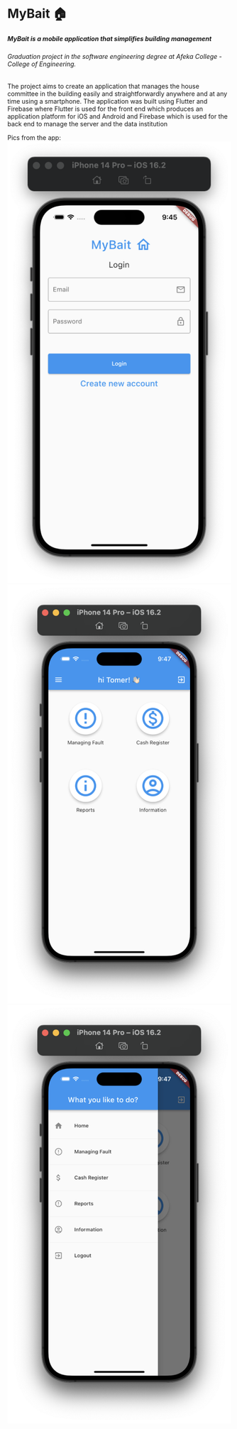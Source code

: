 # MyBait 🏠
##### MyBait is a mobile application that simplifies building management
###### Graduation project in the software engineering degree at Afeka College - College of Engineering.
The project aims to create an application that manages the house committee in the building easily and straightforwardly anywhere and at any time using a smartphone.
The application was built using Flutter and Firebase where Flutter is used for the front end which produces an application platform for iOS and Android and Firebase which is used for the back end to manage the server and the data institution

Pics from the app:
![Login Screen](https://github.com/LiranFain22/mybait-Final-Project/blob/main/login.png?raw=true)
![Main Screen](https://github.com/LiranFain22/mybait-Final-Project/blob/main/main.png?raw=true)
![Drawer](https://github.com/LiranFain22/mybait-Final-Project/blob/main/drawer.png?raw=true)



